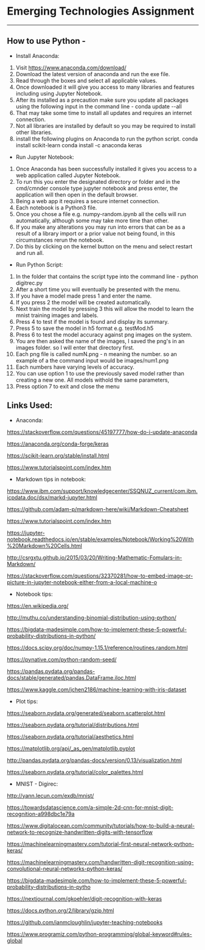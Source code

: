 # Emerging Technologies Assignment

***
## How to use Python - 

* Install Anaconda:
1.  Visit https://www.anaconda.com/download/
2.  Download the latest version of anaconda and run the exe file.
3.  Read through the boxes and select all applicable values.
4.  Once downloaded it will give you access to many libraries and features including using Jupyter Notebook.
5.  After its installed as a precaution make sure you update all packages using the following input in the command line - conda update --all
6.  That may take some time to install all updates and requires an internet connection.
7.  Not all libraries are installed by default so you may be required to install other libraries.
8.  install the following plugins on Anaconda to run the python script.
	conda install scikit-learn
	conda install -c anaconda keras

* Run Jupyter Notebook:
1.  Once Anaconda has been successfully installed it gives you access to a web application called Jupyter Notebook.
2.  To run this you enter the designated directory or folder and in the cmd/cmnder console type jupyter notebook and press enter, the application will then open in the default browser.
3.  Being a web app it requires a secure internet connection.
4.  Each notebook is a Python3 file.
5.  Once you chose a file e.g. numpy-random.ipynb all the cells will run automatically, although some may take more time than other.
6.  If you make any alterations you may run into errors that can be as a result of a library import or a prior value not being found, in this circumstances rerun the notebook.
7.  Do this by clicking on the kernel button on the menu and select restart and run all.


* Run Python Script: 
1.  In the folder that contains the script type into the command line - python digitrec.py 
2.  After a short time you will eventually be presented with the menu.
3.  If you have a model made press 1 and enter the name.
4.  If you press 2 the model will be created automatically.
5.  Next train the model by pressing 3 this will allow the model to learn the mnist training images and labels.
6.  Press 4 to test if the model is found and display its summary.
7.  Press 5 to save the model in h5 format e.g. testMod.h5
8.  Press 6 to test the model accuracy against png images on the system.
9.  You are then asked the name of the images, I saved the png's in an images folder. so I will enter that directory first.
10. Each png file is called numN.png - n meaning the number. so an example of a the command input would be images/num1.png
11. Each numbers have varying levels of accuracy.
12. You can use option 1 to use the previously saved model rather than creating a new one. All models withold the same parameters,
13. Press option 7 to exit and close the menu

## Links Used:

* Anaconda:

https://stackoverflow.com/questions/45197777/how-do-i-update-anaconda

https://anaconda.org/conda-forge/keras

https://scikit-learn.org/stable/install.html

https://www.tutorialspoint.com/index.htm


* Markdown tips in notebook:

https://www.ibm.com/support/knowledgecenter/SSQNUZ_current/com.ibm.icpdata.doc/dsx/markd-jupyter.html

https://github.com/adam-p/markdown-here/wiki/Markdown-Cheatsheet

https://www.tutorialspoint.com/index.htm

https://jupyter-notebook.readthedocs.io/en/stable/examples/Notebook/Working%20With%20Markdown%20Cells.html

http://csrgxtu.github.io/2015/03/20/Writing-Mathematic-Fomulars-in-Markdown/

https://stackoverflow.com/questions/32370281/how-to-embed-image-or-picture-in-jupyter-notebook-either-from-a-local-machine-o


* Notebook tips: 

https://en.wikipedia.org/

http://muthu.co/understanding-binomial-distribution-using-python/

https://bigdata-madesimple.com/how-to-implement-these-5-powerful-probability-distributions-in-python/

https://docs.scipy.org/doc/numpy-1.15.1/reference/routines.random.html

https://pynative.com/python-random-seed/

https://pandas.pydata.org/pandas-docs/stable/generated/pandas.DataFrame.iloc.html

https://www.kaggle.com/jchen2186/machine-learning-with-iris-dataset


* Plot tips:

https://seaborn.pydata.org/generated/seaborn.scatterplot.html

https://seaborn.pydata.org/tutorial/distributions.html

https://seaborn.pydata.org/tutorial/aesthetics.html

https://matplotlib.org/api/_as_gen/matplotlib.pyplot

http://pandas.pydata.org/pandas-docs/version/0.13/visualization.html

https://seaborn.pydata.org/tutorial/color_palettes.html


* MNIST - Digirec: 

http://yann.lecun.com/exdb/mnist/

https://towardsdatascience.com/a-simple-2d-cnn-for-mnist-digit-recognition-a998dbc1e79a

https://www.digitalocean.com/community/tutorials/how-to-build-a-neural-network-to-recognize-handwritten-digits-with-tensorflow

https://machinelearningmastery.com/tutorial-first-neural-network-python-keras/

https://machinelearningmastery.com/handwritten-digit-recognition-using-convolutional-neural-networks-python-keras/

https://bigdata-madesimple.com/how-to-implement-these-5-powerful-probability-distributions-in-pytho

https://nextjournal.com/gkoehler/digit-recognition-with-keras

https://docs.python.org/2/library/gzip.html

https://github.com/ianmcloughlin/jupyter-teaching-notebooks

https://www.programiz.com/python-programming/global-keyword#rules-global

